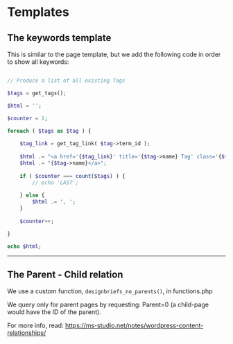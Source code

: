 # Templates

## The keywords template

This is similar to the page template, but we add the following code in order to show all keywords:

```php

// Produce a list of all existing Tags

$tags = get_tags();

$html = '';

$counter = 1;

foreach ( $tags as $tag ) {
	
	$tag_link = get_tag_link( $tag->term_id );
			
	$html .= "<a href='{$tag_link}' title='{$tag->name} Tag' class='{$tag->slug}'>";
	$html .= "{$tag->name}</a>";
	
	if ( $counter === count($tags) ) {
		// echo 'LAST';
	
	} else {
		$html .= ', ';
	}
	
	$counter++;

}

echo $html;

```

***

## The Parent - Child relation  

We use a custom function, `designbriefs_no_parents()`, in functions.php

We query only for parent pages by requesting: Parent=0 (a child-page would have the ID of the parent).

For more info, read: https://ms-studio.net/notes/wordpress-content-relationships/